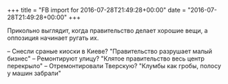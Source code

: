+++
title = "FB import for 2016-07-28T21:49:28+00:00"
date = "2016-07-28T21:49:28+00:00"
+++

Прикольно выглядит, когда правительство делает хорошие вещи, а оппозиция начинает ругать их.

– Снесли сраные киоски в Киеве? "Правительство разрушает малый бизнес"
– Ремонтируют улицу? "Клятое правительство весь центр перекрыло"
– Отремонтировали Тверскую? "Клумбы как гробы, полосу у машин забрали"


